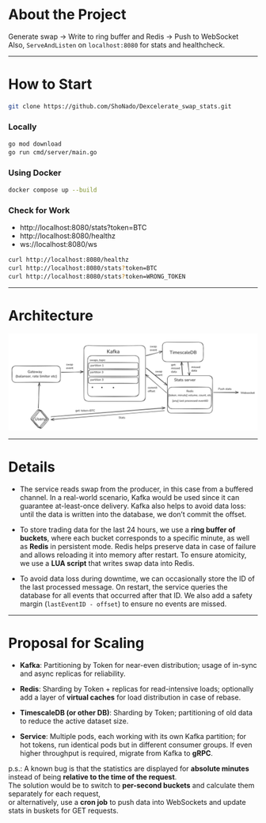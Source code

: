 # About the Project
Generate swap -> Write to ring buffer and Redis -> Push to WebSocket  
Also, `ServeAndListen` on `localhost:8080` for stats and healthcheck.

---

# How to Start
```bash
git clone https://github.com/ShoNado/Dexcelerate_swap_stats.git
```

### Locally

```bash
go mod download
go run cmd/server/main.go
```
### Using Docker
```bash
docker compose up --build
```
### Check for Work
- http://localhost:8080/stats?token=BTC 
- http://localhost:8080/healthz 
- ws://localhost:8080/ws

```bash
curl http://localhost:8080/healthz
curl http://localhost:8080/stats?token=BTC 
curl http://localhost:8080/stats?token=WRONG_TOKEN
```

---
# Architecture

![img.png](img.png)

---

# Details

* The service reads swap from the producer, in this case from a buffered channel.
  In a real-world scenario, Kafka would be used since it can guarantee at-least-once delivery.
  Kafka also helps to avoid data loss: until the data is written into the database, we don’t commit the offset.

* To store trading data for the last 24 hours, we use a **ring buffer of buckets**,
  where each bucket corresponds to a specific minute, as well as **Redis** in persistent mode.
  Redis helps preserve data in case of failure and allows reloading it into memory after restart.
  To ensure atomicity, we use a **LUA script** that writes swap data into Redis.

* To avoid data loss during downtime, we can occasionally store the ID of the last processed message.
  On restart, the service queries the database for all events that occurred after that ID.
  We also add a safety margin (`lastEventID - offset`) to ensure no events are missed.

---

# Proposal for Scaling

* **Kafka**:
  Partitioning by Token for near-even distribution;
  usage of in-sync and async replicas for reliability.

* **Redis**:
  Sharding by Token + replicas for read-intensive loads;
  optionally add a layer of **virtual caches** for load distribution in case of rebase.

* **TimescaleDB (or other DB)**:
  Sharding by Token;
  partitioning of old data to reduce the active dataset size.

* **Service**:
  Multiple pods, each working with its own Kafka partition;
  for hot tokens, run identical pods but in different consumer groups.
  If even higher throughput is required, migrate from Kafka to **gRPC**.

p.s.:
A known bug is that the statistics are displayed for **absolute minutes** instead of being **relative to the time of the request**.  
The solution would be to switch to **per-second buckets** and calculate them separately for each request,  
or alternatively, use a **cron job** to push data into WebSockets and update stats in buskets for GET requests. 
